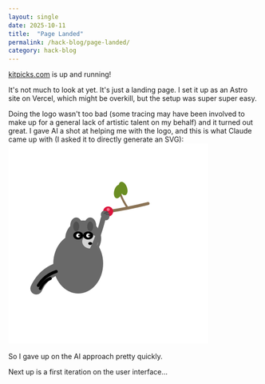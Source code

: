 ```yaml
---
layout: single
date: 2025-10-11
title:  "Page Landed"
permalink: /hack-blog/page-landed/
category: hack-blog
---
```


[kitpicks.com](https://kitpicks.com) is up and running!

It's not much to look at yet. It's just a landing page. I set it up as an Astro site on Vercel, which might be overkill, but the setup was super super easy.

Doing the logo wasn't too bad (some tracing may have been involved to make up for a general lack of artistic talent on my behalf) and it turned out great. I gave AI a shot at helping me with the logo, and this is what Claude came up with (I asked it to directly generate an SVG): <img src='/images/kitpicks-logo.svg' alt="Claude's Artwork" width=400px>

So I gave up on the AI approach pretty quickly.

Next up is a first iteration on the user interface...
